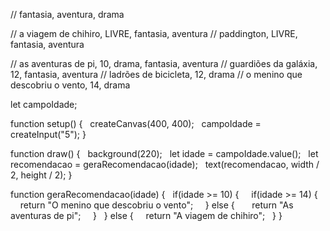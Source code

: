 // fantasia, aventura, drama

// a viagem de chihiro, LIVRE, fantasia, aventura
// paddington, LIVRE, fantasia, aventura

// as aventuras de pi, 10, drama, fantasia, aventura
// guardiões da galáxia, 12, fantasia, aventura
// ladrões de bicicleta, 12, drama
// o menino que descobriu o vento, 14, drama

let campoIdade;

function setup() {
  createCanvas(400, 400);
  campoIdade = createInput("5");
}

function draw() {
  background(220);
  let idade = campoIdade.value();
  let recomendacao = geraRecomendacao(idade);
  text(recomendacao, width / 2, height / 2);
}

function geraRecomendacao(idade) {
  if(idade >= 10) {
    if(idade >= 14) {
      return "O menino que descobriu o vento";
    } else {
      return "As aventuras de pi";
    }
  } else {
    return "A viagem de chihiro";
  }
}
